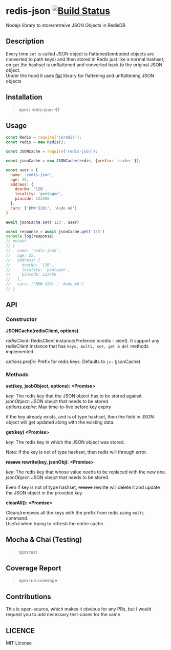 # redis-json [![Build Status](https://travis-ci.com/AkashBabu/redis-json.svg?branch=master)](https://travis-ci.com/AkashBabu/redis-json)
Nodejs library to store/retreive JSON Objects in RedisDB

## Description
Every time `set` is called JSON object is flattened(embeded objects are converted to path keys) and then stored in Redis just like a normal hashset, on `get` the hashset is unflattened and converted back to the original JSON object.  
Under the hood it uses [flat](https://www.npmjs.com/package/flat) library for flattening and unflattening JSON objects

## Installation

> npm i redis-json -D

## Usage 

```js
const Redis = require('ioredis');
const redis = new Redis();

const JSONCache = require('redis-json');

const jsonCache = new JSONCache(redis, {prefix: 'cache:'});

const user = {
  name: 'redis-json',
  age: 25,
  address: {
    doorNo: '12B',
    locality: 'pentagon',
    pincode: 123456
  },
  cars: ['BMW 520i', 'Audo A8']
}

await jsonCache.set('123', user)

const response = await jsonCache.get('123')
console.log(response)
// output
// {
//   name: 'redis-json',
//   age: 25,
//   address: {
//     doorNo: '12B',
//     locality: 'pentagon',
//     pincode: 123456
//   },
//   cars: ['BMW 520i', 'Audo A8']
// }

```

## API
### Constructor
**JSONCache(redisClient, options)**

*redisClient*: RedisClient instance(Preferred ioredis - cient). It support any redisClient instance that has `keys, multi, set, get & del` methods implemented

*options.prefix*: Prefix for redis keys. Defaults to `jc:` (jsonCache)


### Methods

**set(key, jsobObject, options): \<Promise>**

*key*: The redis key that the JSON object has to be stored against.  
*jsonObject*: JSON obejct that needs to be stored.  
*options.expire*: Max time-to-live before key expiry

if the key already exists, and is of type hashset, then the field in JSON object will get updated along with the existing data.


**get(key) \<Promise>**

*key*: The redis key in which the JSON object was stored.

Note: if the key is not of type hashset, then redis will through error.


**~~resave~~ rewrite(key, jsonObj): \<Promise>**

*key*: The redis key that whose value needs to be replaced with the new one.
*jsonObject*: JSON obejct that needs to be stored.  

Even if key is not of type hashset, ~~resave~~ rewrite will delete it and update the JSON object in the provided key.

**clearAll(): \<Promise>**

Clears/removes all the keys with the prefix from redis using `multi` command.  
Useful when trying to refresh the entire cache.

## Mocha & Chai (Testing)
> npm test

## Coverage Report
> npm run coverage

## Contributions
This is open-source, which makes it obvious for any PRs, but I would request you to add necessary test-cases for the same 

## LICENCE

MIT License
